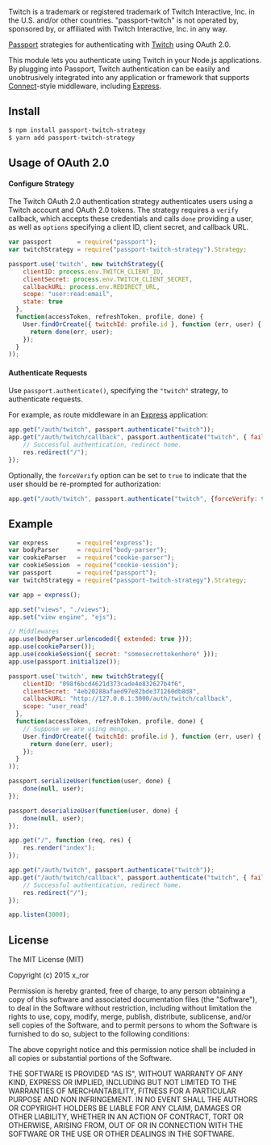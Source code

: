 Twitch is a trademark or registered trademark of Twitch Interactive, Inc. in the U.S. and/or other countries. "passport-twitch" is not operated by, sponsored by, or affiliated with Twitch Interactive, Inc. in any way.

[Passport](http://passportjs.org/) strategies for authenticating with [Twitch](http://www.twitch.tv/)
using OAuth 2.0.

This module lets you authenticate using Twitch in your Node.js applications.
By plugging into Passport, Twitch authentication can be easily and
unobtrusively integrated into any application or framework that supports
[Connect](http://www.senchalabs.org/connect/)-style middleware, including
[Express](http://expressjs.com/).

## Install
```bash
$ npm install passport-twitch-strategy
$ yarn add passport-twitch-strategy
```
## Usage of OAuth 2.0

#### Configure Strategy

The Twitch OAuth 2.0 authentication strategy authenticates users using a Twitch
account and OAuth 2.0 tokens. The strategy requires a `verify` callback, which
accepts these credentials and calls `done` providing a user, as well as
`options` specifying a client ID, client secret, and callback URL.

```javascript
var passport       = require("passport");
var twitchStrategy = require("passport-twitch-strategy").Strategy;

passport.use('twitch', new twitchStrategy({
    clientID: process.env.TWITCH_CLIENT_ID,
    clientSecret: process.env.TWITCH_CLIENT_SECRET,
    callbackURL: process.env.REDIRECT_URL,
    scope: "user:read:email",
    state: true
  },
  function(accessToken, refreshToken, profile, done) {
    User.findOrCreate({ twitchId: profile.id }, function (err, user) {
      return done(err, user);
    });
  }
));
```

#### Authenticate Requests

Use `passport.authenticate()`, specifying the `"twitch"` strategy, to
authenticate requests.

For example, as route middleware in an [Express](http://expressjs.com/)
application:

```javascript
app.get("/auth/twitch", passport.authenticate("twitch"));
app.get("/auth/twitch/callback", passport.authenticate("twitch", { failureRedirect: "/" }), function(req, res) {
    // Successful authentication, redirect home.
    res.redirect("/");
});
```

Optionally, the `forceVerify` option can be set to `true` to indicate
that the user should be re-prompted for authorization:

```javascript
app.get("/auth/twitch", passport.authenticate("twitch", {forceVerify: true}));
```

## Example

```javascript
var express        = require("express");
var bodyParser     = require("body-parser");
var cookieParser   = require("cookie-parser");
var cookieSession  = require("cookie-session");
var passport       = require("passport");
var twitchStrategy = require("passport-twitch-strategy").Strategy;

var app = express();

app.set("views", "./views");
app.set("view engine", "ejs");

// Middlewares
app.use(bodyParser.urlencoded({ extended: true }));
app.use(cookieParser());
app.use(cookieSession({ secret: "somesecrettokenhere" }));
app.use(passport.initialize());

passport.use('twitch', new twitchStrategy({
    clientID: "098f6bcd4621d373cade4e832627b4f6",
    clientSecret: "4eb20288afaed97e82bde371260db8d8",
    callbackURL: "http://127.0.0.1:3000/auth/twitch/callback",
    scope: "user_read"
  },
  function(accessToken, refreshToken, profile, done) {
    // Suppose we are using mongo..
    User.findOrCreate({ twitchId: profile.id }, function (err, user) {
      return done(err, user);
    });
  }
));

passport.serializeUser(function(user, done) {
    done(null, user);
});

passport.deserializeUser(function(user, done) {
    done(null, user);
});

app.get("/", function (req, res) {
    res.render("index");
});

app.get("/auth/twitch", passport.authenticate("twitch"));
app.get("/auth/twitch/callback", passport.authenticate("twitch", { failureRedirect: "/" }), function(req, res) {
    // Successful authentication, redirect home.
    res.redirect("/");
});

app.listen(3000);
```

## License

The MIT License (MIT)

Copyright (c) 2015 x_ror

Permission is hereby granted, free of charge, to any person obtaining a copy
of this software and associated documentation files (the "Software"), to deal
in the Software without restriction, including without limitation the rights
to use, copy, modify, merge, publish, distribute, sublicense, and/or sell
copies of the Software, and to permit persons to whom the Software is
furnished to do so, subject to the following conditions:

The above copyright notice and this permission notice shall be included in
all copies or substantial portions of the Software.

THE SOFTWARE IS PROVIDED "AS IS", WITHOUT WARRANTY OF ANY KIND, EXPRESS OR
IMPLIED, INCLUDING BUT NOT LIMITED TO THE WARRANTIES OF MERCHANTABILITY,
FITNESS FOR A PARTICULAR PURPOSE AND NON INFRINGEMENT. IN NO EVENT SHALL THE
AUTHORS OR COPYRIGHT HOLDERS BE LIABLE FOR ANY CLAIM, DAMAGES OR OTHER
LIABILITY, WHETHER IN AN ACTION OF CONTRACT, TORT OR OTHERWISE, ARISING FROM,
OUT OF OR IN CONNECTION WITH THE SOFTWARE OR THE USE OR OTHER DEALINGS IN
THE SOFTWARE.
